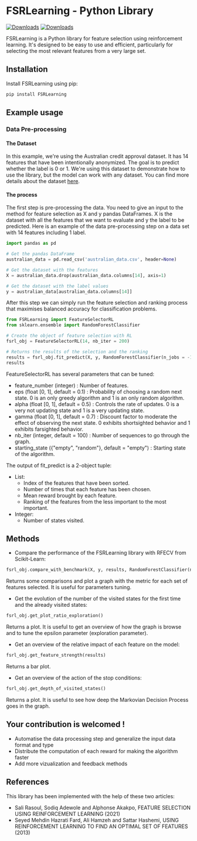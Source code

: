 # FSRLearning - Python Library

[![Downloads](https://static.pepy.tech/badge/FSRLearning)](https://pepy.tech/project/FSRLearning)
[![Downloads](https://static.pepy.tech/badge/FSRLearning/month)](https://pepy.tech/project/FSRLearning)

FSRLearning is a Python library for feature selection using reinforcement learning. It's designed to be easy to use and efficient, particularly for selecting the most relevant features from a very large set.

## Installation

Install FSRLearning using pip:

```bash
pip install FSRLearning
```

## Example usage

### Data Pre-processing

#### The Dataset

In this example, we're using the Australian credit approval dataset. It has 14 features that have been intentionally anonymized. The goal is to predict whether the label is 0 or 1. We're using this dataset to demonstrate how to use the library, but the model can work with any dataset. You can find more details about the dataset [here](https://archive.ics.uci.edu/dataset/143/statlog+australian+credit+approval).

#### The process

The first step is pre-processing the data. You need to give an input to the method for feature selection as X and y pandas DataFrames. X is the dataset with all the features that we want to evaluate and y the label to be predicted. Here is an example of the data pre-processing step on a data set with 14 features including 1 label.
```python
import pandas as pd

# Get the pandas DataFrame
australian_data = pd.read_csv('australian_data.csv', header=None)

# Get the dataset with the features
X = australian_data.drop(australian_data.columns[14], axis=1)

# Get the dataset with the label values
y = australian_data[australian_data.columns[14]]
```

After this step we can simply run the feature selection and ranking process that maximises balanced accuracy for classification problems. 

```python
from FSRLearning import FeatureSelectorRL
from sklearn.ensemble import RandomForestClassifier

# Create the object of feature selection with RL
fsrl_obj = FeatureSelectorRL(14, nb_iter = 200)

# Returns the results of the selection and the ranking
results = fsrl_obj.fit_predict(X, y, RandomForestClassifier(n_jobs = -1))
results
```

FeatureSelectorRL has several parameters that can be tuned:
- feature_number (integer) : Number of features.
- eps (float [0, 1], default = 0.1) : Probability of choosing a random next state. 0 is an only greedy algorithm and 1 is an only random algorithm.
- alpha (float [0, 1], default = 0.5) : Controls the rate of updates. 0 is a very not updating state and 1 is a very updating state.
- gamma (float [0, 1], default = 0.7) : Discount factor to moderate the effect of observing the next state. 0 exhibits shortsighted behavior and 1 exhibits farsighted behavior.
- nb_iter (integer, default = 100) : Number of sequences to go through the graph.
- starting_state ({"empty", "random"}, default = "empty") : Starting state of the algorithm. 

The output of fit_predict is a 2-object tuple:
- List:
  - Index of the features that have been sorted.
  - Number of times that each feature has been chosen.
  - Mean reward brought by each feature.
  - Ranking of the features from the less important to the most important.
- Integer:
  - Number of states visited.

## Methods

- Compare the performance of the FSRLearning library with RFECV from Scikit-Learn:

```python
fsrl_obj.compare_with_benchmark(X, y, results, RandomForestClassifier(n_jobs = -1))
```
Returns some comparisons and plot a graph with the metric for each set of features selected. It is useful for parameters tuning. 

- Get the evolution of the number of the visited states for the first time and the already visited states:

```python
fsrl_obj.get_plot_ratio_exploration()
```
Returns a plot. It is useful to get an overview of how the graph is browse and to tune the epsilon parameter (exploration parameter).

- Get an overview of the relative impact of each feature on the model:

```python
fsrl_obj.get_feature_strength(results)
```

Returns a bar plot.

- Get an overview of the action of the stop conditions:

```python
fsrl_obj.get_depth_of_visited_states()
```

Returns a plot. It is useful to see how deep the Markovian Decision Process goes in the graph. 

## Your contribution is welcomed !

- Automatise the data processing step and generalize the input data format and type
- Distribute the computation of each reward for making the algorithm faster
- Add more vizualization and feedback methods

## References

This library has been implemented with the help of these two articles:
- Sali Rasoul, Sodiq Adewole and Alphonse Akakpo, FEATURE SELECTION USING REINFORCEMENT LEARNING (2021)
- Seyed Mehdin Hazrati Fard, Ali Hamzeh and Sattar Hashemi, USING REINFORCEMENT LEARNING TO FIND AN OPTIMAL SET OF FEATURES (2013)
